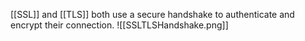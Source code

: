[[SSL]] and [[TLS]] both use a secure handshake to authenticate and encrypt their connection. 
![[SSLTLSHandshake.png]]
